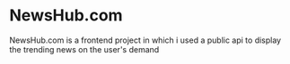 # NewsHub.com
NewsHub.com is a frontend project in which i used a public api to display the trending news on the user's demand
